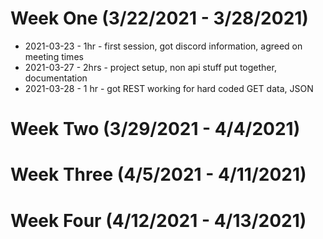 # Week One (3/22/2021 - 3/28/2021)
- 2021-03-23 - 1hr - first session, got discord information, agreed on meeting times
- 2021-03-27 - 2hrs - project setup, non api stuff put together, documentation
- 2021-03-28 - 1 hr - got REST working for hard coded GET data, JSON

# Week Two (3/29/2021 - 4/4/2021)


# Week Three (4/5/2021 - 4/11/2021)


# Week Four (4/12/2021 - 4/13/2021)
